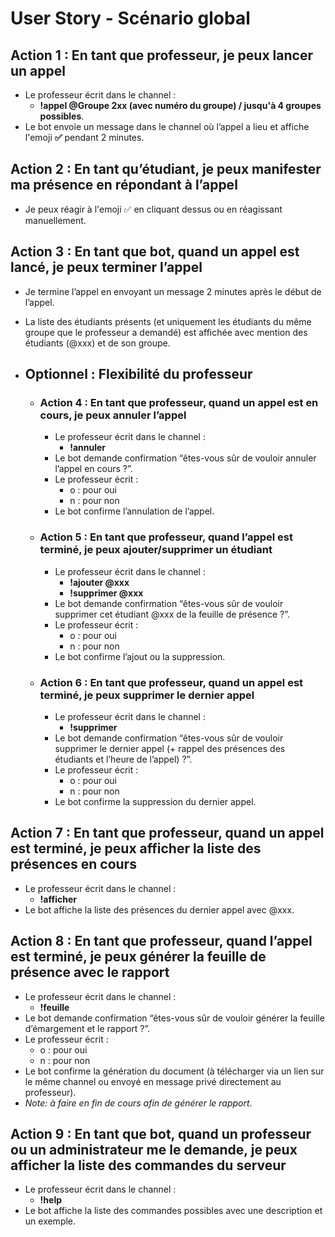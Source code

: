 # User Story - Scénario global



## Action 1 : En tant que professeur, je peux lancer un appel

* Le professeur écrit dans le channel :
    * **!appel @Groupe 2xx (avec numéro du groupe) / jusqu'à 4 groupes possibles**.
* Le bot envoie un message dans le channel où l’appel a lieu et affiche l'emoji **:white_check_mark:** pendant 2 minutes.


## Action 2 : En tant qu’étudiant, je peux manifester ma présence en répondant à l’appel

* Je peux réagir à l'emoji :white_check_mark: en cliquant dessus ou en réagissant manuellement.


## Action 3 : En tant que bot, quand un appel est lancé, je peux terminer l’appel

* Je termine l’appel en envoyant un message 2 minutes après le début de l’appel.
* La liste des étudiants présents (et uniquement les étudiants du même groupe que le professeur a demandé) est affichée avec mention des étudiants (@xxx) et de son groupe.

* ## Optionnel : Flexibilité du professeur 

    * ### Action 4 : En tant que professeur, quand un appel est en cours, je peux annuler l’appel

        * Le professeur écrit dans le channel :
            * **!annuler**
        * Le bot demande confirmation “êtes-vous sûr de vouloir annuler l’appel en cours ?”.
        * Le professeur écrit :
            * o : pour oui
            * n : pour non
        * Le bot confirme l’annulation de l’appel.


    * ### Action 5 : En tant que professeur, quand l’appel est terminé, je peux ajouter/supprimer un étudiant

        * Le professeur écrit dans le channel :
            * **!ajouter @xxx**
            * **!supprimer @xxx**
        * Le bot demande confirmation “êtes-vous sûr de vouloir supprimer cet étudiant @xxx de la feuille de présence ?”.
        * Le professeur écrit :
            * o : pour oui
            * n : pour non
        * Le bot confirme l’ajout ou la suppression.


    * ### Action 6 : En tant que professeur, quand un appel est terminé, je peux supprimer le dernier appel

        * Le professeur écrit dans le channel :
            * **!supprimer**
        * Le bot demande confirmation “êtes-vous sûr de vouloir supprimer le dernier appel (+ rappel des présences des étudiants et l’heure de l’appel) ?”.
        * Le professeur écrit :
            * o : pour oui
            * n : pour non
        * Le bot confirme la suppression du dernier appel.


## Action 7 : En tant que professeur, quand un appel est terminé, je peux afficher la liste des présences en cours

* Le professeur écrit dans le channel :
    * **!afficher**
* Le bot affiche la liste des présences du dernier appel avec @xxx.


## Action 8 : En tant que professeur, quand l’appel est terminé, je peux générer la feuille de présence avec le rapport

* Le professeur écrit dans le channel :
    * **!feuille**
* Le bot demande confirmation “êtes-vous sûr de vouloir générer la feuille d’émargement et le rapport ?”.
* Le professeur écrit :
    * o : pour oui
    * n : pour non
* Le bot confirme la génération du document (à télécharger via un lien sur le même channel ou envoyé en message privé directement au professeur).
* _Note: à faire en fin de cours afin de générer le rapport_.


## Action 9 : En tant que bot, quand un professeur ou un administrateur me le demande, je peux afficher la liste des commandes du serveur

* Le professeur écrit dans le channel :
    * **!help**
* Le bot affiche la liste des commandes possibles avec une description et un exemple.